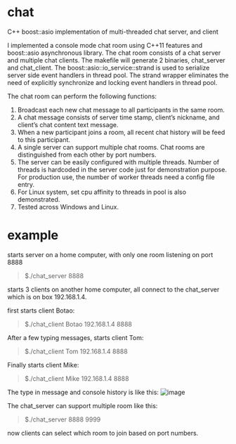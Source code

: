 # chat
C++ boost::asio implementation of multi-threaded chat server, and client

I implemented a console mode chat room using C++11 features and boost::asio asynchronous library. The chat room consists of a chat server and multiple chat clients. The makefile will generate 2 binaries, chat_server and chat_client. The boost::asio::io_service::strand is used to serialize server side event handlers in thread pool. The strand wrapper eliminates the need of explicitly synchronize and locking event handlers in thread pool.

The chat room can perform the following functions:
1.	Broadcast each new chat message to all participants in the same room.
2.	A chat message consists of server time stamp, client’s nickname, and client’s chat content text message.
3.	When a new participant joins a room, all recent chat history will be feed to this participant.
4.	A single server can support multiple chat rooms. Chat rooms are distinguished from each other by port numbers.
5.	The server can be easily configured with multiple threads. Number of threads is hardcoded in the server code just for demonstration purpose. For production use, the number of worker threads need a config file entry.
6.	For Linux system, set cpu affinity to threads in pool is also demonstrated.
7.	Tested across Windows and Linux.

# example
starts server on a home computer, with only one room listening on port 8888
>$./chat_server 8888

starts 3 clients on another home computer, all connect to the chat_server which is on box 192.168.1.4.

first starts client Botao:
>$./chat_client Botao 192.168.1.4 8888

After a few typing messages, starts client Tom:
>$./chat_client Tom 192.168.1.4 8888

Finally starts client Mike:
>$./chat_client Mike 192.168.1.4 8888

The type in message and console history is like this:
![image](example.png)

The chat_server can support multiple room like this:
>$./chat_server 8888 9999

now clients can select which room to join based on port numbers.

